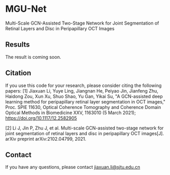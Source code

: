 MGU-Net
====
Multi-Scale GCN-Assisted Two-Stage Network for Joint Segmentation of Retinal Layers and Disc in Peripapillary OCT Images

Results
---
The result is coming soon.

Citation
---
If you use this code for your research, please consider citing the following papers:
[1] Jiaxuan Li, Yuye Ling, Jiangnan He, Peiyao Jin, Jianfeng Zhu, Haidong Zou, Xun Xu, Shuo Shao, Yu Gan, Yikai Su, "A GCN-assisted deep learning method for peripapillary retinal layer segmentation in OCT images," Proc. SPIE 11630, Optical Coherence Tomography and Coherence Domain Optical Methods in Biomedicine XXV, 1163010 (5 March 2021); https://doi.org/10.1117/12.2582905

[2] Li J, Jin P, Zhu J, et al. Multi-scale GCN-assisted two-stage network for joint segmentation of retinal layers and disc in peripapillary OCT images[J]. arXiv preprint arXiv:2102.04799, 2021.

Contact
---
If you have any questions, please contact jiaxuan.li@sjtu.edu.cn
